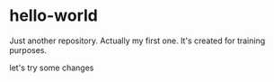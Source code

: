 # hello-world
Just another repository. Actually my first one. It's created for training purposes.

let's try some changes

